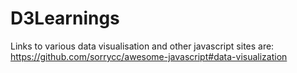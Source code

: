 # D3Learnings

Links to various data visualisation and other javascript sites are:
https://github.com/sorrycc/awesome-javascript#data-visualization
